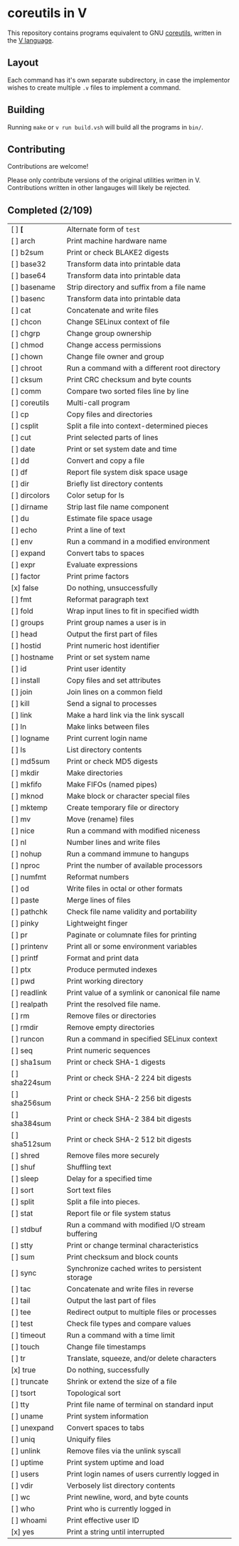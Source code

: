 # coreutils in V

This repository contains programs equivalent to GNU [coreutils](https://www.gnu.org/software/coreutils/), written in the [V language](https://vlang.io).

## Layout

Each command has it's own separate subdirectory, in case the implementor wishes to create multiple `.v` files to implement a command.

## Building

Running `make` or `v run build.vsh` will build all the programs in `bin/`.

## Contributing

Contributions are welcome!

Please only contribute versions of the original utilities written in V.  Contributions written in other langauges will likely be rejected.

## Completed (2/109)

| | |
|-|-|
|[ ] **[**    |Alternate form of `test`|
|[ ] arch     |Print machine hardware name|
|[ ] b2sum    |Print or check BLAKE2 digests|
|[ ] base32   |Transform data into printable data|
|[ ] base64   |Transform data into printable data|
|[ ] basename |Strip directory and suffix from a file name|
|[ ] basenc   |Transform data into printable data|
|[ ] cat      |Concatenate and write files|
|[ ] chcon    |Change SELinux context of file|
|[ ] chgrp    |Change group ownership|
|[ ] chmod    |Change access permissions|
|[ ] chown    |Change file owner and group|
|[ ] chroot   |Run a command with a different root directory|
|[ ] cksum    |Print CRC checksum and byte counts|
|[ ] comm     |Compare two sorted files line by line|
|[ ] coreutils|Multi-call program|
|[ ] cp       |Copy files and directories|
|[ ] csplit   |Split a file into context-determined pieces|
|[ ] cut      |Print selected parts of lines|
|[ ] date     |Print or set system date and time|
|[ ] dd       |Convert and copy a file|
|[ ] df       |Report file system disk space usage|
|[ ] dir      |Briefly list directory contents|
|[ ] dircolors|Color setup for ls|
|[ ] dirname  |Strip last file name component|
|[ ] du       |Estimate file space usage|
|[ ] echo     |Print a line of text|
|[ ] env      |Run a command in a modified environment|
|[ ] expand   |Convert tabs to spaces|
|[ ] expr     |Evaluate expressions|
|[ ] factor   |Print prime factors|
|[x] false    |Do nothing, unsuccessfully|
|[ ] fmt      |Reformat paragraph text|
|[ ] fold     |Wrap input lines to fit in specified width|
|[ ] groups   |Print group names a user is in|
|[ ] head     |Output the first part of files|
|[ ] hostid   |Print numeric host identifier|
|[ ] hostname |Print or set system name|
|[ ] id       |Print user identity|
|[ ] install  |Copy files and set attributes|
|[ ] join     |Join lines on a common field|
|[ ] kill     |Send a signal to processes|
|[ ] link     |Make a hard link via the link syscall|
|[ ] ln       |Make links between files|
|[ ] logname  |Print current login name|
|[ ] ls       |List directory contents|
|[ ] md5sum   |Print or check MD5 digests|
|[ ] mkdir    |Make directories|
|[ ] mkfifo   |Make FIFOs (named pipes)|
|[ ] mknod    |Make block or character special files|
|[ ] mktemp   |Create temporary file or directory|
|[ ] mv       |Move (rename) files|
|[ ] nice     |Run a command with modified niceness|
|[ ] nl       |Number lines and write files|
|[ ] nohup    |Run a command immune to hangups|
|[ ] nproc    |Print the number of available processors|
|[ ] numfmt   |Reformat numbers|
|[ ] od       |Write files in octal or other formats|
|[ ] paste    |Merge lines of files|
|[ ] pathchk  |Check file name validity and portability|
|[ ] pinky    |Lightweight finger|
|[ ] pr       |Paginate or columnate files for printing|
|[ ] printenv |Print all or some environment variables|
|[ ] printf   |Format and print data|
|[ ] ptx      |Produce permuted indexes|
|[ ] pwd      |Print working directory|
|[ ] readlink |Print value of a symlink or canonical file name|
|[ ] realpath |Print the resolved file name.|
|[ ] rm       |Remove files or directories|
|[ ] rmdir    |Remove empty directories|
|[ ] runcon   |Run a command in specified SELinux context|
|[ ] seq      |Print numeric sequences|
|[ ] sha1sum  |Print or check SHA-1 digests|
|[ ] sha224sum|Print or check SHA-2 224 bit digests|
|[ ] sha256sum|Print or check SHA-2 256 bit digests|
|[ ] sha384sum|Print or check SHA-2 384 bit digests|
|[ ] sha512sum|Print or check SHA-2 512 bit digests|
|[ ] shred    |Remove files more securely|
|[ ] shuf     |Shuffling text|
|[ ] sleep    |Delay for a specified time|
|[ ] sort     |Sort text files|
|[ ] split    |Split a file into pieces.|
|[ ] stat     |Report file or file system status|
|[ ] stdbuf   |Run a command with modified I/O stream buffering|
|[ ] stty     |Print or change terminal characteristics|
|[ ] sum      |Print checksum and block counts|
|[ ] sync     |Synchronize cached writes to persistent storage|
|[ ] tac      |Concatenate and write files in reverse|
|[ ] tail     |Output the last part of files|
|[ ] tee      |Redirect output to multiple files or processes|
|[ ] test     |Check file types and compare values|
|[ ] timeout  |Run a command with a time limit|
|[ ] touch    |Change file timestamps|
|[ ] tr       |Translate, squeeze, and/or delete characters|
|[x] true     |Do nothing, successfully|
|[ ] truncate |Shrink or extend the size of a file|
|[ ] tsort    |Topological sort|
|[ ] tty      |Print file name of terminal on standard input|
|[ ] uname    |Print system information|
|[ ] unexpand |Convert spaces to tabs|
|[ ] uniq     |Uniquify files|
|[ ] unlink   |Remove files via the unlink syscall|
|[ ] uptime   |Print system uptime and load|
|[ ] users    |Print login names of users currently logged in|
|[ ] vdir     |Verbosely list directory contents|
|[ ] wc       |Print newline, word, and byte counts|
|[ ] who      |Print who is currently logged in|
|[ ] whoami   |Print effective user ID|
|[x] yes      |Print a string until interrupted|
